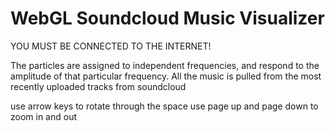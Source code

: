 WebGL Soundcloud Music Visualizer
===============

YOU MUST BE CONNECTED TO THE INTERNET!

The particles are assigned to independent frequencies, and respond to the amplitude of that particular frequency.  All the music is pulled from the most recently uploaded tracks from soundcloud



use arrow keys to rotate through the space
use page up and page down to zoom in and out
